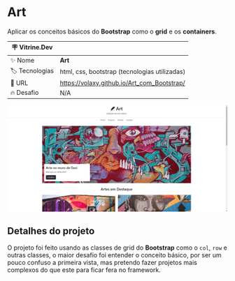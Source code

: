 # Art

Aplicar os conceitos básicos do **Bootstrap** como o **grid** e os **containers**.

| :placard: Vitrine.Dev |     |
| -------------  | --- |
| :sparkles: Nome        | **Art**
| :label: Tecnologias | html, css, bootstrap (tecnologias utilizadas)
| :rocket: URL         | https://volaxy.github.io/Art_com_Bootstrap/
| :fire: Desafio     | N/A

<!-- Inserir imagem com a #vitrinedev ao final do link -->
![Imagem geral do projeto](/images/Project.png)

## Detalhes do projeto

O projeto foi feito usando as classes de grid do **Bootstrap** como o `col`, `row` e outras classes, o maior desafio foi entender o conceito básico, por ser um pouco confuso a primeira vista, mas pretendo fazer projetos mais complexos do que este para ficar fera no framework.
